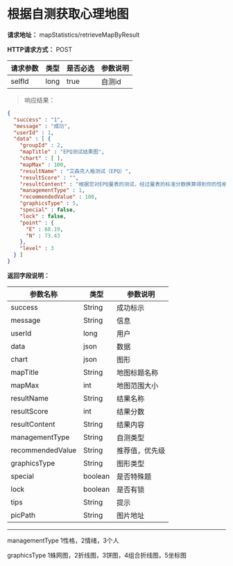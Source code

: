 # 根据自测获取心理地图

**请求地址：** mapStatistics/retrieveMapByResult

**HTTP请求方式：** POST

| 请求参数 | 类型 | 是否必选 | 参数说明 |
| -- | -- | -- | -- |
| selfId | long | true | 自测id |

>响应结果：

```json
{
  "success" : "1",
  "message" : "成功",
  "userId" : 1,
  "data" : [ {
    "groupId" : 2,
    "mapTitle" : "EPQ测试结果图",
    "chart" : [ ],
    "mapMax" : 100,
    "resultName" : "艾森克人格测试（EPQ）",
    "resultScore" : "",
    "resultContent" : "根据您对EPQ量表的测试，经过量表的标准分数换算得到你的性格偏向，如上图。\n您的性格属于典型情绪不稳定性格和典型友善性格，表示情绪不稳定—焦虑紧张、易怒、抑郁、睡眠不好、情绪反应强烈。而且能与人相处，较好地适应环境，态度温和，不粗暴，善从人意。\n同时您还兼具一些E型性格（外向），爱社交、渴望兴奋、冒险、易冲动、情绪失控、反应快、乐观、做事欠踏实。",
    "managementType" : 1,
    "recommendedValue" : 100,
    "graphicsType" : 5,
    "special" : false,
    "lock" : false,
    "point" : {
      "E" : 68.19,
      "N" : 73.43
    },
    "level" : 3
  } ]
}
```

**返回字段说明：**

| 参数名称 | 类型 | 参数说明 |
| -- | -- | -- |
| success | String | 成功标示 |
| message | String | 信息 |
| userId | long | 用户 |
| data | json | 数据 |
| chart | json | 图形 |
| mapTitle | String | 地图标题名称 |
| mapMax | int | 地图范围大小 |
| resultName | String | 结果名称 |
| resultScore | int | 结果分数 |
| resultContent | String | 结果内容 |
| managementType | String | 自测类型 |
| recommendedValue | String | 推荐值，优先级 |
| graphicsType | String | 图形类型 |
| special | boolean | 是否特殊题 |
| lock | boolean | 是否有锁 |
| tips | String | 提示 |
| picPath | String | 图片地址 |

---

managementType 1性格，2情绪，3个人

graphicsType 1蛛网图，2折线图，3饼图，4组合折线图，5坐标图

